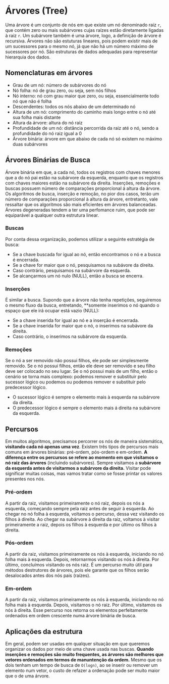# Árvores (Tree)
Uma árvore é um conjunto de nós em que existe um nó denominado raiz `r`, que contém zero ou mais subárvores cujas raízes estão diretamente ligadas à raiz `r`. Um subárvore também é uma árvore, logo, a definição de árvore é recursiva. Árvores não são estuturas lineares, pois podem existir mais de um sucessores para o mesmo nó, já que não há um número máximo de sucessores por nó. São estruturas de dados adequadas para representar hierarquia dos dados.
## Nomenclaturas em árvores
- Grau de um nó: número de subárvores do nó
- Nó folha: nó de grau zero, ou seja, sem nós filhos
- Nó interno: nó com grau maior que zero, ou seja, essencialmente todo nó que não é folha
- Descendentes: todos os nós abaixo de um determinado nó
- Altura de um nó: comprimento do caminho mais longo entre o nó até sua folha mais distante
- Altura da árvore: altura do nó raiz
- Profundidade de um nó: distância percorrida da raiz até o nó, sendo a profundidade do nó raiz igual a 0
- Árvore binária: árvore em que abaixo de cada nó só existem no máximo duas subárvores

## Árvores Binárias de Busca
Árvore binária em que, a cada nó, todos os registros com chaves menores que a do nó pai estão na subárvore da esquerda, enquanto que os registros com chaves maiores estão na subárvore da direita. Inserções, remoções e buscas possuem número de comparações proporcional á altura da árvore. Os algoritmos de busca, inserção e remoção, no pior dos casos, terão um número de comparações proporcional à altura da árvore, entretanto, vale ressaltar que os algoritmos são mais eficientes em árvores balanceadas. Árvores degeneradas tendem a ter uma perfomance ruim, que pode ser equiparável a qualquer outra estrutura linear.

### Buscas
Por conta dessa organização, podemos utilizar a seguinte estratégia de busca:
- Se a chave buscada for igual ao nó, então encontramos o nó e a busca é encerrada. 
- Se a chave for maior que o nó, pesquisamos na subávore da direita. 
- Caso contrário, pesquisamos na subárvore da esquerda.
- Se alcançarmos um nó nulo (NULL), então a busca se encerra.

### Inserções
É similar a busca. Supondo que a árvore não tenha repetições, seguiremos o mesmo fluxo da busca, entretando, **somente inserimos o nó quando o espaço que ele irá ocupar está vazio (NULL):
- Se a chave inserida for igual ao nó e a inserção é encerrada. 
- Se a chave inserida for maior que o nó, o inserimos na subávore da direita. 
- Caso contrário, o inserimos na subárvore da esquerda.

### Remoções
Se o nó a ser removido não possui filhos, ele pode ser simplesmente removido. Se o nó possui filhos, então ele deve ser removido e seu filho deve ser colocado no seu lugar. Se o nó possui mais de um filho, então o cenário se torna mais complexo: podemos remover e substituir pelo sucessor lógico ou podemos ou podemos remover e substituir pelo predecessor lógico.
- O sucessor lógico é sempre o elemento mais à esquerda na subárvore da direita.
- O predecessor lógico é sempre o elemento mais á direita na subárvore da esquerda.

## Percursos
Em muitos algoritmos, precisamos percorrer os nós de maneira sistemática, **visitando cada nó apenas uma vez**. Existem três tipos de percursos mais comuns em árvores binárias: pré-ordem, pós-ordem e em-ordem. **A diferença entre os percursos se refere ao momento em que visitamos o nó raiz das árvores** (incluindo subárvores). Sempre visitamos a **subárvore da esquerda antes de visitarmos a subárvore da direita.** Visitar pode significar muitas coisas, mas vamos tratar como se fosse printar os valores presentes nos nós.
### Pré-ordem
A partir da raiz, visitamos primeiramente o nó raiz, depois os nós a esquerda, começando sempre pela raiz antes de seguir à esquerda. Ao chegar no nó folha à esquerda, voltamos o percurso, dessa vez visitando os filhos à direita. Ao chegar na subárvore à direita da raiz, voltamos à visitar primeiramente a raiz, depois os filhos à esquerda e por último os filhos à direita.
### Pós-ordem
A partir da raiz, visitamos primeiramente os nós à esquerda, iniciando no nó folha mais à esquerda. Depois, retornarmos visitando os nós à direita. Por último, concluímos visitando os nós raiz. É um percurso muito útil para métodos destrutores de árvores, pois ele garante que os filhos serão desalocados antes dos nós pais (raízes).
### Em-ordem
A partir da raiz, visitamos primeiramente os nós à esquerda, iniciando no nó folha mais à esquerda. Depois, visitamos o nó raiz. Por último, visitamos os nós à direita. Esse percurso nos retorna os elementos perfeitamente ordenados em ordem crescente numa árvore binária de busca.

## Aplicações da estrutura
Em geral, podem ser usadas em qualquer situação em que queremos organizar os dados por meio de uma chave usada nas buscas. **Quando inserções e remoções são muito frequentes, as árvores são melhores que vetores ordenados em termos de manuntenção da ordem.** Mesmo que os dois tenham um tempo de busca de `O(logn)`, ao se inserir ou remover um elemento num vetor, o custo de refazer a ordenação pode ser muito maior que o de uma árvore.